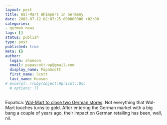 ```yaml
---
layout: post
title: Wal-Mart Whimpers in Germany
date: 2002-07-12 02:07:25.000000000 +02:00
categories:
- german news
tags: []
status: publish
type: post
published: true
meta: {}
author:
  login: shanson
  email: papascott-wp@gmail.com
  display_name: PapaScott
  first_name: Scott
  last_name: Hanson
# excerpt: !ruby/object:Hpricot::Doc
  # options: {}
---
```

<p>Expatica: <a href="http://www.expatica.com/germany.asp?pad=190,205,&amp;item_id=23903">Wal-Mart to close two German stores</a>.  Not everything that Wal-Mart touches turns to gold. After entering the German market with a big bang a couple of years ago, their impact on German retailing has been, well, nil.</p>
